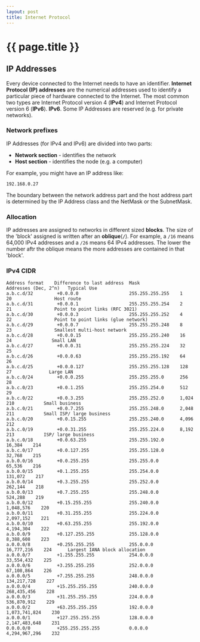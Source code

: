 ```yaml
---
layout: post
title: Internet Protocol
---
```



# {{ page.title }}


## IP Addresses

Every device connected to the Internet needs to have an identifier. __Internet Protocol (IP) addresses__
are the numerical addresses used to identify a particular piece of hardware connected to the Internet.
The most common two types are Internet Protocol version 4 (__IPv4__) and Internet Protocol version 6 (__IPv6__).
__IPv6__. Some IP Addresses are reserved (e.g. for private networks).

### Network prefixes

IP Addresses (for IPv4 and IPv6) are divided into two parts:

* __Network section__ - identifies the network
* __Host section__ - identifies the node (e.g. a computer)

For example, you might have an IP address like:

    192.168.0.27

The boundary between the network address part and the host address part is determined by
the IP Address class and the NetMask or the SubnetMask.

### Allocation

IP addresses are assigned to networks in different sized __blocks__. The size of the 'block' assigned
is written after an __oblique__(__`/`__). For example, a `/16` means 64,000 IPv4 addresses and a `/26` means
64 IPv4 addresses. The lower the number aftr the oblique means the more addresses are contained in that 'block'.

### IPv4 CIDR

    Address format    Difference to last address  Mask               Addresses (Dec, 2^n)   Typical Use
    a.b.c.d/32         +0.0.0.0                   255.255.255.255    1    20                Host route
    a.b.c.d/31         +0.0.0.1                   255.255.255.254    2    21                Point to point links (RFC 3021)
    a.b.c.d/30         +0.0.0.3                   255.255.255.252    4    22                Point to point links (glue network)
    a.b.c.d/29         +0.0.0.7                   255.255.255.248    8    23                Smallest multi-host network
    a.b.c.d/28         +0.0.0.15                  255.255.255.240    16    24               Small LAN
    a.b.c.d/27         +0.0.0.31                  255.255.255.224    32    25
    a.b.c.d/26         +0.0.0.63                  255.255.255.192    64    26
    a.b.c.d/25         +0.0.0.127                 255.255.255.128    128    27              Large LAN
    a.b.c.0/24         +0.0.0.255                 255.255.255.0      256    28
    a.b.c.0/23         +0.0.1.255                 255.255.254.0      512    29
    a.b.c.0/22         +0.0.3.255                 255.255.252.0      1,024    210           Small business
    a.b.c.0/21         +0.0.7.255                 255.255.248.0      2,048    211           Small ISP/ large business
    a.b.c.0/20         +0.0.15.255                255.255.240.0      4,096    212
    a.b.c.0/19         +0.0.31.255                255.255.224.0      8,192    213           ISP/ large business
    a.b.c.0/18         +0.0.63.255                255.255.192.0      16,384    214
    a.b.c.0/17         +0.0.127.255               255.255.128.0      32,768    215
    a.b.0.0/16         +0.0.255.255               255.255.0.0        65,536    216
    a.b.0.0/15         +0.1.255.255               255.254.0.0        131,072    217
    a.b.0.0/14         +0.3.255.255               255.252.0.0        262,144    218
    a.b.0.0/13         +0.7.255.255               255.248.0.0        524,288    219
    a.b.0.0/12         +0.15.255.255              255.240.0.0        1,048,576    220
    a.b.0.0/11         +0.31.255.255              255.224.0.0        2,097,152    221
    a.b.0.0/10         +0.63.255.255              255.192.0.0        4,194,304    222
    a.b.0.0/9          +0.127.255.255             255.128.0.0        8,388,608    223
    a.0.0.0/8          +0.255.255.255             255.0.0.0          16,777,216    224      Largest IANA block allocation
    a.0.0.0/7          +1.255.255.255             254.0.0.0          33,554,432    225
    a.0.0.0/6          +3.255.255.255             252.0.0.0          67,108,864    226
    a.0.0.0/5          +7.255.255.255             248.0.0.0          134,217,728    227
    a.0.0.0/4          +15.255.255.255            240.0.0.0          268,435,456    228
    a.0.0.0/3          +31.255.255.255            224.0.0.0          536,870,912    229
    a.0.0.0/2          +63.255.255.255            192.0.0.0          1,073,741,824    230
    a.0.0.0/1          +127.255.255.255           128.0.0.0          2,147,483,648    231
    0.0.0.0/0          +255.255.255.255           0.0.0.0            4,294,967,296    232

###


